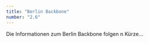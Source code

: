 ```yaml
---
title: "Berlin Backbone"
number: "2.6"
---
```


Die Informationen zum Berlin Backbone folgen n Kürze...